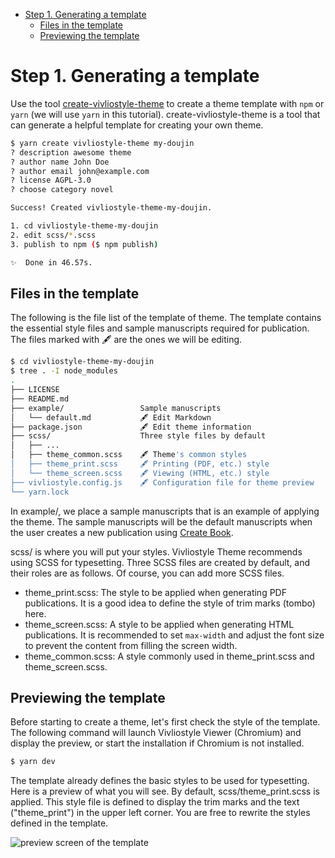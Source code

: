 <!-- START doctoc generated TOC please keep comment here to allow auto update -->
<!-- DON'T EDIT THIS SECTION, INSTEAD RE-RUN doctoc TO UPDATE -->

- [Step 1. Generating a template](#step-1-generating-a-template)
  - [Files in the template](#files-in-the-template)
  - [Previewing the template](#previewing-the-template)

<!-- END doctoc generated TOC please keep comment here to allow auto update -->

# Step 1. Generating a template

Use the tool [create-vivliostyle-theme][] to create a theme template with `npm` or `yarn` (we will use `yarn` in this tutorial). create-vivliostyle-theme is a tool that can generate a helpful template for creating your own theme.

```bash
$ yarn create vivliostyle-theme my-doujin
? description awesome theme
? author name John Doe
? author email john@example.com
? license AGPL-3.0
? choose category novel

Success! Created vivliostyle-theme-my-doujin.

1. cd vivliostyle-theme-my-doujin
2. edit scss/*.scss
3. publish to npm ($ npm publish)

✨  Done in 46.57s.
```

## Files in the template

The following is the file list of the template of theme. The template contains the essential style files and sample manuscripts required for publication. The files marked with 🖋 are the ones we will be editing.

```bash
$ cd vivliostyle-theme-my-doujin
$ tree . -I node_modules
.
├── LICENSE
├── README.md
├── example/                 Sample manuscripts
│   └── default.md           🖋 Edit Markdown
├── package.json             🖋 Edit theme information
├── scss/                    Three style files by default
│   ├── ...
│   ├── theme_common.scss    🖋 Theme's common styles
│   ├── theme_print.scss     🖋 Printing (PDF, etc.) style
│   └── theme_screen.scss    🖋 Viewing (HTML, etc.) style
├── vivliostyle.config.js    🖋 Configuration file for theme preview
└── yarn.lock
```

In example/, we place a sample manuscripts that is an example of applying the theme. The sample manuscripts will be the default manuscripts when the user creates a new publication using [Create Book](https://github.com/vivliostyle/create-book).

scss/ is where you will put your styles. Vivliostyle Theme recommends using SCSS for typesetting. Three SCSS files are created by default, and their roles are as follows. Of course, you can add more SCSS files.

- theme_print.scss: The style to be applied when generating PDF publications. It is a good idea to define the style of trim marks (tombo) here.
- theme_screen.scss: A style to be applied when generating HTML publications. It is recommended to set `max-width` and adjust the font size to prevent the content from filling the screen width.
- theme_common.scss: A style commonly used in theme_print.scss and theme_screen.scss.

## Previewing the template

Before starting to create a theme, let's first check the style of the template. The following command will launch Vivliostyle Viewer (Chromium) and display the preview, or start the installation if Chromium is not installed.

```bash
$ yarn dev
```

The template already defines the basic styles to be used for typesetting. Here is a preview of what you will see. By default, scss/theme_print.scss is applied. This style file is defined to display the trim marks and the text ("theme_print") in the upper left corner. You are free to rewrite the styles defined in the template.

![preview screen of the template](/assets/theme-sample.png)

[create-vivliostyle-theme]: https://github.com/vivliostyle/themes/tree/master/packages/create-vivliostyle-theme
